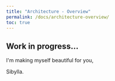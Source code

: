 ```yaml
---
title: "Architecture - Overview"
permalink: /docs/architecture-overview/
toc: true
---
```



## Work in progress...


I'm making myself beautiful for you,

  Sibylla.

